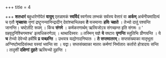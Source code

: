 +++
title = 4

+++
**शतधारं** बहुधारेणोपेतं **वायुम्** एतन्नामकं **स्वर्विदं** स्वर्गस्य लम्भकं सर्वस्य वेत्तारं वा **अर्कम्** अर्चनीयमादित्यं च एतौ **नृचक्षसः** नृणां द्रष्टॄनन्यानिन्द्रादीन् देवांश्चाभिलक्ष्य **ते** यजमानाः **हविः** **चक्षते** । तेभ्यो दातुं पश्यन्ति जानन्ति। चष्टेर्लटि रूपम् । किंच **संगमे** । कर्मकरणार्थम्
ऋत्विजोऽत्र संगच्छन्त इति संगमः ॥ ‘ ग्रहवृदृनिश्चिगमश्च' इत्यधिकरणेऽप् । थाथादिस्वरः ॥ तस्मिन् यज्ञे **ये** यष्टारः **पृणन्ति** स्तुतिभिः प्रीणयन्ति । ये **च** तेभ्यो देवेभ्यो हवींषि **प्र** **यच्छन्ति** । उभयत्र यद्योगादनिघातः । **ते** **सप्तमातरम्**। सप्तसंख्याका मातृभूता अग्निष्टोमादिसंस्था यस्यां भवन्ति सा । यद्वा। सप्तसंख्याका मातरः कर्मणां निर्मातारः कर्तारो होत्रादयः सन्ति । तादृशीं **दक्षिणां** **दुहते** ऋत्विभ्यो दुहन्ति ।